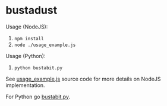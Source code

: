 # bustadust

Usage (NodeJS):
1. ```npm install```
2. ```node ./usage_example.js```

Usage (Python):
1. ```python bustabit.py```

See [usage_example.js](https://github.com/vladignatyev/bustadust/blob/master/usage_example.js) source code for more details on NodeJS implementation.

For Python go [bustabit.py](https://github.com/vladignatyev/bustadust/blob/master/bustabit.py#50).


